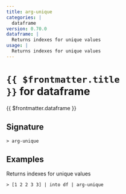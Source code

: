 ```yaml
---
title: arg-unique
categories: |
  dataframe
version: 0.70.0
dataframe: |
  Returns indexes for unique values
usage: |
  Returns indexes for unique values
---
```


# <code>{{ $frontmatter.title }}</code> for dataframe

<div class='command-title'>{{ $frontmatter.dataframe }}</div>

## Signature

```> arg-unique ```

## Examples

Returns indexes for unique values
```shell
> [1 2 2 3 3] | into df | arg-unique
```

